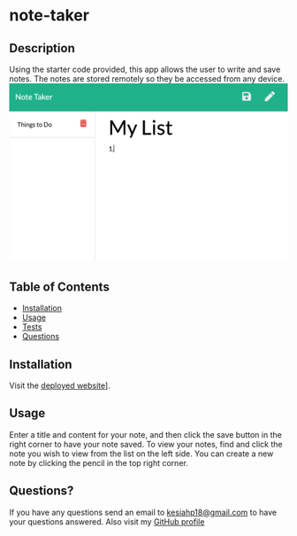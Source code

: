 # note-taker
## Description
Using the starter code provided, this app allows the user to write and save notes. The notes are stored remotely so they be accessed from any device.
![screen shot](./screen-shot.png)
## Table of Contents
* [Installation](https://github.com/kesiahp18/note-taker#installation)
* [Usage](https://github.com/kesiahp18/note-taker#usage)
* [Tests](https://github.com/kesiahp18/note-taker#tests)
* [Questions](https://github.com/kesiahp18/note-taker#questions)
    
## Installation 
Visit the [deployed website]()].

## Usage
Enter a title and content for your note, and then click the save button in the right corner to have your note saved. To view your notes, find and click the note you wish to view from the list on the left side. You can create a new note by clicking the pencil in the top right corner.

## Questions?
If you have any questions send an email to kesiahp18@gmail.com to have your questions answered.
Also visit my [GitHub profile](https://github.com/kesiahp18)